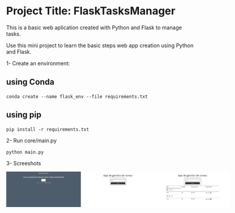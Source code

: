 
# Project Title: FlaskTasksManager


This is a basic web aplication created with Python and Flask to manage tasks. 

Use this mini project to learn the basic steps web app creation using Python and Flask.

1- Create an environment:

## using Conda

    conda create --name flask_env --file requirements.txt

## using pip

    pip install -r requirements.txt

2- Run core/main.py

    python main.py

3- Screeshots

<div style="display: flex; justify-content: space-around;">
    <img src="media/pagina_de_inicio.png" alt="Screenshot 1" width="200"/>
    <img src="media/pagina_de_inicio_app.png" alt="Screenshot 2" width="200"/>
    <img src="media/app_funcionando.png" alt="Screenshot 3" width="200"/>
</div>